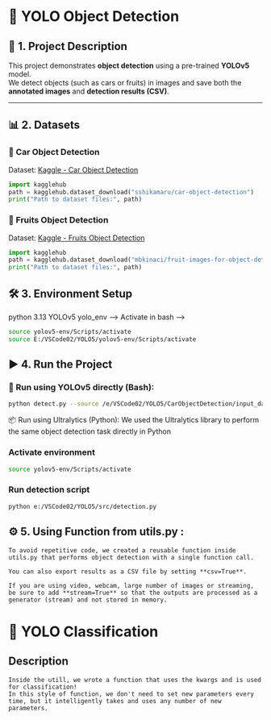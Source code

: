 # 🚀 YOLO Object Detection

## 📌 1. Project Description
This project demonstrates **object detection** using a pre-trained **YOLOv5** model.  
We detect objects (such as cars or fruits) in images and save both the **annotated images** and **detection results (CSV)**.

---

## 📊 2. Datasets

### 🚗 Car Object Detection  
Dataset: [Kaggle - Car Object Detection](https://www.kaggle.com/datasets/sshikamaru/car-object-detection/data)

```python
import kagglehub
path = kagglehub.dataset_download("sshikamaru/car-object-detection")
print("Path to dataset files:", path)
```

### 🍎 Fruits Object Detection  
 Dataset: [Kaggle - Fruits Object Detection](https://www.kaggle.com/datasets/mbkinaci/fruit-images-for-object-detection)

```python
import kagglehub
path = kagglehub.dataset_download("mbkinaci/fruit-images-for-object-detection")
print("Path to dataset files:", path)
```

## 🛠️ 3. Environment Setup
python 3.13
YOLOv5
yolo_env --> Activate in bash -->
```bash
source yolov5-env/Scripts/activate
source E:/VSCode02/YOLO5/yolov5-env/Scripts/activate
```

## ▶️ 4. Run the Project

### 🐍 Run using YOLOv5 directly (Bash):
```bash
python detect.py --source /e/VSCode02/YOLO5/CarObjectDetection/input_data --weights yolov5s.pt --conf 0.25 --project E:/VSCode02/YOLO5/CarObjectDetection --name outputs
```
📦 Run using Ultralytics (Python):
We used the Ultralytics library to perform the same object detection task directly in Python
### Activate environment
```bash
source yolov5-env/Scripts/activate
```
### Run detection script
```bash
python e:/VSCode02/YOLO5/src/detection.py
```

## ⚙️ 5. Using Function from utils.py :
    To avoid repetitive code, we created a reusable function inside utils.py that performs object detection with a single function call.

    You can also export results as a CSV file by setting **csv=True**.

    If you are using video, webcam, large number of images or streaming, be sure to add **stream=True** so that the outputs are processed as a generator (stream) and not stored in memory.

# 🚀 YOLO Classification

## Description
    Inside the utill, we wrote a function that uses the kwargs and is used for classification!
    In this style of function, we don't need to set new parameters every time, but it intelligently takes and uses any number of new parameters.
